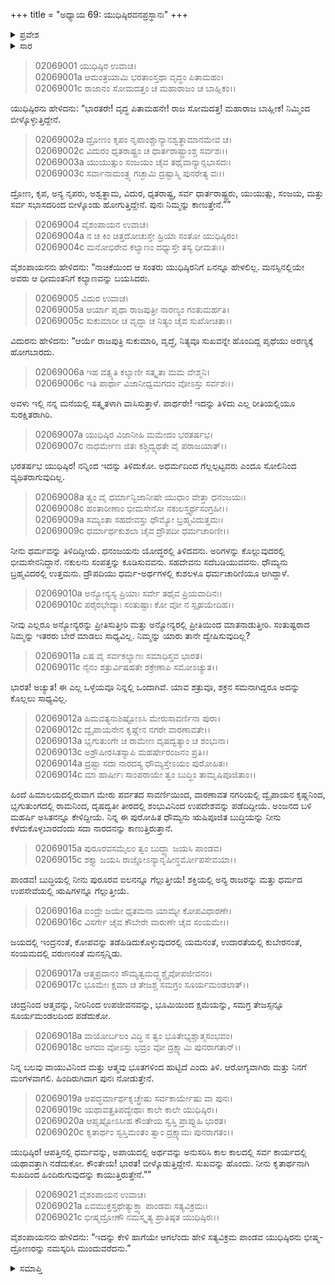 +++
title = "ಅಧ್ಯಾಯ 69: ಯುಧಿಷ್ಠಿರವನಪ್ರಸ್ಥಾನಃ"
+++

<details><summary>ಪ್ರವೇಶ</summary>


।।   ಓಂ ಓಂ ನಮೋ ನಾರಾಯಣಾಯ।।   ಶ್ರೀ ವೇದವ್ಯಾಸಾಯ ನಮಃ ।।

ಶ್ರೀ ಕೃಷ್ಣದ್ವೈಪಾಯನ ವೇದವ್ಯಾಸ ವಿರಚಿತ  

**ಶ್ರೀ ಮಹಾಭಾರತ**

**ಸಭಾ ಪರ್ವ**

**ಅನುದ್ಯೂತ ಪರ್ವ**

**ಅಧ್ಯಾಯ 69**

</details>


<details><summary>ಸಾರ</summary>

ಯುಧಿಷ್ಠಿರನು ಸಭೆಯಲ್ಲಿದ್ದ ಎಲ್ಲರಿಂದ ಬೀಳ್ಕೊಳ್ಳುವುದು (1-4). ವಿದುರನು ಯುಧಿಷ್ಠಿರನಿಗೆ ಮಂಗಳವನ್ನು ಕೋರಿ, ಉಪದೇಶಗಳೊಂದಿಗೆ ಬೀಳ್ಕೊಡುವುದು (5-20), ಯುಧಿಷ್ಠಿರನು ಮುಂದುವರೆಯುವುದು (21).

</details>


> 02069001 ಯುಧಿಷ್ಠಿರ ಉವಾಚ।  
02069001a ಆಮಂತ್ರಯಾಮಿ ಭರತಾಂಸ್ತಥಾ ವೃದ್ಧಂ ಪಿತಾಮಹಂ।   
02069001c ರಾಜಾನಂ ಸೋಮದತ್ತಂ ಚ ಮಹಾರಾಜಂ ಚ ಬಾಹ್ಲಿಕಂ।।

ಯುಧಿಷ್ಠಿರನು ಹೇಳಿದನು: “ಭಾರತರೇ! ವೃದ್ಧ ಪಿತಾಮಹನೇ! ರಾಜ ಸೋಮದತ್ತ! ಮಹಾರಾಜ ಬಾಹ್ಲೀಕ! ನಿಮ್ಮಿಂದ ಬೀಳ್ಕೊಳ್ಳುತ್ತಿದ್ದೇನೆ.

> 02069002a ದ್ರೋಣಂ ಕೃಪಂ ನೃಪಾಂಶ್ಚಾನ್ಯಾನಶ್ವತ್ಥಾಮಾನಮೇವ ಚ।  
02069002c ವಿದುರಂ ಧೃತರಾಷ್ಟ್ರಂ ಚ ಧಾರ್ತರಾಷ್ಟ್ರಾಂಶ್ಚ ಸರ್ವಶಃ।।  
02069003a ಯುಯುತ್ಸುಂ ಸಂಜಯಂ ಚೈವ ತಥೈವಾನ್ಯಾನ್ಸಭಾಸದಃ।  
02069003c ಸರ್ವಾನಾಮಂತ್ರ್ಯ ಗಚ್ಛಾಮಿ ದ್ರಷ್ಟಾಸ್ಮಿ ಪುನರೇತ್ಯ ವಃ।।

ದ್ರೋಣ, ಕೃಪ, ಅನ್ಯ ನೃಪರು, ಅಶ್ವತ್ಥಾಮ, ವಿದುರ, ಧೃತರಾಷ್ಟ್ರ, ಸರ್ವ ಧಾರ್ತರಾಷ್ಟ್ರರು, ಯುಯುತ್ಸು, ಸಂಜಯ, ಮತ್ತು ಸರ್ವ ಸಭಾಸದರಿಂದ ಬೀಳ್ಕೊಂಡು ಹೋಗುತ್ತಿದ್ದೇನೆ. ಪುನಃ ನಿಮ್ಮನ್ನು ಕಾಣುತ್ತೇನೆ.””

> 02069004 ವೈಶಂಪಾಯನ ಉವಾಚ।  
02069004a ನ ಚ ಕಿಂ ಚಿತ್ತದೋಚುಸ್ತೇ ಹ್ರಿಯಾ ಸಂತೋ ಯುಧಿಷ್ಠಿರಂ।  
02069004c ಮನೋಭಿರೇವ ಕಲ್ಯಾಣಂ ದಧ್ಯುಸ್ತೇ ತಸ್ಯ ಧೀಮತಃ।।

ವೈಶಂಪಾಯನನು ಹೇಳಿದನು: “ನಾಚಿಕೆಯಿಂದ ಆ ಸಂತರು ಯುಧಿಷ್ಠಿರನಿಗೆ ಏನನ್ನೂ ಹೇಳಲಿಲ್ಲ. ಮನಸ್ಸಿನಲ್ಲಿಯೇ ಅವರು ಆ ಧೀಮಂತನಿಗೆ ಕಲ್ಯಾಣವನ್ನು ಬಯಸಿದರು.

> 02069005 ವಿದುರ ಉವಾಚ।  
02069005a ಆರ್ಯಾ ಪೃಥಾ ರಾಜಪುತ್ರೀ ನಾರಣ್ಯಂ ಗಂತುಮರ್ಹತಿ।  
02069005c ಸುಕುಮಾರೀ ಚ ವೃದ್ಧಾ ಚ ನಿತ್ಯಂ ಚೈವ ಸುಖೋಚಿತಾ।।

ವಿದುರನು ಹೇಳಿದನು: “ಆರ್ಯೆ ರಾಜಪುತ್ರಿ ಸುಕುಮಾರಿ, ವೃದ್ಧೆ, ನಿತ್ಯವೂ ಸುಖವನ್ನೇ ಹೊಂದಿದ್ದ ಪೃಥೆಯು ಅರಣ್ಯಕ್ಕೆ ಹೋಗಬಾರದು.

> 02069006a ಇಹ ವತ್ಸ್ಯತಿ ಕಲ್ಯಾಣೀ ಸತ್ಕೃತಾ ಮಮ ವೇಶ್ಮನಿ।  
02069006c ಇತಿ ಪಾರ್ಥಾ ವಿಜಾನೀಧ್ವಮಗದಂ ವೋಽಸ್ತು ಸರ್ವಶಃ।।

ಅವಳು ಇಲ್ಲಿ ನನ್ನ ಮನೆಯಲ್ಲಿ ಸತ್ಕೃತಳಾಗಿ ವಾಸಿಸುತ್ತಾಳೆ. ಪಾರ್ಥರೇ! ಇದನ್ನು ತಿಳಿದು ಎಲ್ಲ ರೀತಿಯಲ್ಲಿಯೂ ಸುರಕ್ಷಿತರಾಗಿರಿ.

> 02069007a ಯುಧಿಷ್ಠಿರ ವಿಜಾನೀಹಿ ಮಮೇದಂ ಭರತರ್ಷಭ।  
02069007c ನಾಧರ್ಮೇಣ ಜಿತಃ ಕಶ್ಚಿದ್ವ್ಯಥತೇ ವೈ ಪರಾಜಯಾತ್।।

ಭರತರ್ಷಭ ಯುಧಿಷ್ಠಿರ! ನನ್ನಿಂದ ಇದನ್ನು ತಿಳಿದುಕೋ. ಅಧರ್ಮದಿಂದ ಗೆಲ್ಲಲ್ಪಟ್ಟವರು ಎಂದೂ ಸೋಲಿನಿಂದ ವ್ಯಥಿತರಾಗುವುದಿಲ್ಲ.

> 02069008a ತ್ವಂ ವೈ ಧರ್ಮಾನ್ವಿಜಾನೀಷೇ ಯುಧಾಂ ವೇತ್ತಾ ಧನಂಜಯಃ।  
02069008c ಹಂತಾರೀಣಾಂ ಭೀಮಸೇನೋ ನಕುಲಸ್ತ್ವರ್ಥಸಂಗ್ರಹೀ।।   
02069009a ಸಮ್ಯಂತಾ ಸಹದೇವಸ್ತು ಧೌಮ್ಯೋ ಬ್ರಹ್ಮವಿದುತ್ತಮಃ।  
02069009c ಧರ್ಮಾರ್ಥಕುಶಲಾ ಚೈವ ದ್ರೌಪದೀ ಧರ್ಮಚಾರಿಣೀ।।

ನೀನು ಧರ್ಮವನ್ನು ತಿಳಿದಿದ್ದೀಯೆ. ಧನಂಜಯನು ಯೋದ್ಧರಲ್ಲಿ ತಿಳಿದವನು. ಅರಿಗಳನ್ನು ಕೊಲ್ಲುವುದರಲ್ಲಿ ಭೀಮಸೇನನಿದ್ದಾನೆ. ನಕುಲನು ಸಂಪತ್ತನ್ನು ಕೂಡಿಸುವವನು. ಸಹದೇವನು ಸದೆಬಡಿಯುವವನು. ಧೌಮ್ಯನು ಬ್ರಹ್ಮವಿದರಲ್ಲಿ ಉತ್ತಮನು. ದ್ರೌಪದಿಯು ಧರ್ಮ-ಅರ್ಥಗಳಲ್ಲಿ ಕುಶಲಳೂ ಧರ್ಮಚಾರಿಣಿಯೂ ಆಗಿದ್ದಾಳೆ.

> 02069010a ಅನ್ಯೋನ್ಯಸ್ಯ ಪ್ರಿಯಾಃ ಸರ್ವೇ ತಥೈವ ಪ್ರಿಯವಾದಿನಃ।   
02069010c ಪರೈರಭೇದ್ಯಾಃ ಸಂತುಷ್ಟಾಃ ಕೋ ವೋ ನ ಸ್ಪೃಹಯೇದಿಹ।।

ನೀವು ಎಲ್ಲರೂ ಅನ್ಯೋನ್ಯರನ್ನು ಪ್ರೀತಿಸುತ್ತೀರಿ ಮತ್ತು ಅನ್ಯೋನ್ಯರಲ್ಲಿ ಪ್ರೀತಿಯಿಂದ ಮಾತನಾಡುತ್ತೀರಿ. ಸಂತುಷ್ಟರಾದ ನಿಮ್ಮನ್ನು ಇತರರು ಬೇರೆ ಮಾಡಲು ಸಾಧ್ಯವಿಲ್ಲ. ನಿಮ್ಮನ್ನು ಯಾರು ತಾನೇ ದ್ವೇಷಿಸುವುದಿಲ್ಲ?

> 02069011a ಏಷ ವೈ ಸರ್ವಕಲ್ಯಾಣಃ ಸಮಾಧಿಸ್ತವ ಭಾರತ।  
02069011c ನೈನಂ ಶತ್ರುರ್ವಿಷಹತೇ ಶಕ್ರೇಣಾಪಿ ಸಮೋಽಚ್ಯುತ।।

ಭಾರತ! ಅಚ್ಯುತ! ಈ ಎಲ್ಲ ಒಳ್ಳೆಯವೂ ನಿನ್ನಲ್ಲಿ ಒಂದಾಗಿವೆ. ಯಾವ ಶತ್ರುವೂ, ಶಕ್ರನ ಸಮನಾಗಿದ್ದರೂ ಅದನ್ನು ಕೊಲ್ಲಲು ಸಾಧ್ಯವಿಲ್ಲ.

> 02069012a ಹಿಮವತ್ಯನುಶಿಷ್ಟೋಽಸಿ ಮೇರುಸಾವರ್ಣಿನಾ ಪುರಾ।  
02069012c ದ್ವೈಪಾಯನೇನ ಕೃಷ್ಣೇನ ನಗರೇ ವಾರಣಾವತೇ।।  
02069013a ಭೃಗುತುಂಗೇ ಚ ರಾಮೇಣ ದೃಷದ್ವತ್ಯಾಂ ಚ ಶಂಭುನಾ।   
02069013c ಅಶ್ರೌಷೀರಸಿತಸ್ಯಾಪಿ ಮಹರ್ಷೇರಂಜನಂ ಪ್ರತಿ।।  
02069014a ದ್ರಷ್ಟಾ ಸದಾ ನಾರದಸ್ಯ ಧೌಮ್ಯಸ್ತೇಽಯಂ ಪುರೋಹಿತಃ।  
02069014c ಮಾ ಹಾರ್ಷೀಃ ಸಾಂಪರಾಯೇ ತ್ವಂ ಬುದ್ಧಿಂ ತಾಮೃಷಿಪೂಜಿತಾಂ।।

ಹಿಂದೆ ಹಿಮಾಲಯದಲ್ಲಿರುವಾಗ ಮೇರು ಪರ್ವತದ ಸಾವರ್ಣಿಯಿಂದ, ವಾರಣಾವತ ನಗರಿಯಲ್ಲಿ ದ್ವೈಪಾಯನ ಕೃಷ್ಣನಿಂದ, ಭೃಗುತುಂಗದಲ್ಲಿ ರಾಮನಿಂದ, ದೃಷದ್ವತೀ ತೀರದಲ್ಲಿ ಶಂಭುವಿನಿಂದ ಉಪದೇಶವನ್ನು ಪಡೆದಿದ್ದೀಯೆ. ಅಂಜನದ ಬಳಿ ಮಹರ್ಷಿ ಅಸಿತನನ್ನೂ ಕೇಳಿದ್ದೀಯೆ. ನಿನ್ನ ಈ ಪುರೋಹಿತ ಧೌಮ್ಯನು ಋಷಿಪೂಜಿತ ಬುದ್ಧಿಯನ್ನು ನೀನು ಕಳೆದುಕೊಳ್ಳಬಾರದೆಂದು ಸದಾ ನಾರದನನ್ನು ಕಾಣುತ್ತಿರುತ್ತಾನೆ.

> 02069015a ಪುರೂರವಸಮೈಲಂ ತ್ವಂ ಬುದ್ಧ್ಯಾ ಜಯಸಿ ಪಾಂಡವ।  
02069015c ಶಕ್ತ್ಯಾ ಜಯಸಿ ರಾಜ್ಞೋಽನ್ಯಾನೃಷೀನ್ಧರ್ಮೋಪಸೇವಯಾ।।

ಪಾಂಡವ! ಬುದ್ಧಿಯಲ್ಲಿ ನೀನು ಪುರೂರವ ಐಲನನ್ನೂ ಗೆಲ್ಲುತ್ತೀಯೆ! ಶಕ್ತಿಯಲ್ಲಿ ಅನ್ಯ ರಾಜರನ್ನು ಮತ್ತು ಧರ್ಮದ ಉಪಸೇವೆಯಲ್ಲಿ ಋಷಿಗಳನ್ನೂ ಗೆಲ್ಲುತ್ತೀಯೆ.

> 02069016a ಐಂದ್ರೇ ಜಯೇ ಧೃತಮನಾ ಯಾಮ್ಯೇ ಕೋಪವಿಧಾರಣೇ।   
02069016c ವಿಸರ್ಗೇ ಚೈವ ಕೌಬೇರೇ ವಾರುಣೇ ಚೈವ ಸಂಯಮೇ।।

ಜಯದಲ್ಲಿ ಇಂದ್ರನಂತೆ, ಕೋಪವನ್ನು ತಡೆಹಿಡಿದುಕೊಳ್ಳುವುದರಲ್ಲಿ ಯಮನಂತೆ, ಉದಾರತೆಯಲ್ಲಿ ಕುಬೇರನಂತೆ, ಸಂಯಮದಲ್ಲಿ ವರುಣನಂತೆ ಮನಸ್ಸನ್ನಿಡು.

> 02069017a ಆತ್ಮಪ್ರದಾನಂ ಸೌಮ್ಯತ್ವಮದ್ಭ್ಯಶ್ಚೈವೋಪಜೀವನಂ।  
02069017c ಭೂಮೇಃ ಕ್ಷಮಾ ಚ ತೇಜಶ್ಚ ಸಮಗ್ರಂ ಸೂರ್ಯಮಂಡಲಾತ್।।

ಚಂದ್ರನಿಂದ ಆತ್ಮವನ್ನು, ನೀರಿನಿಂದ ಉಪಜೀವನವನ್ನು, ಭೂಮಿಯಿಂದ ಕ್ಷಮೆಯನ್ನು, ಸಮಗ್ರ ತೇಜಸ್ಸನ್ನೂ ಸೂರ್ಯಮಂಡಲದಿಂದ ಪಡೆದುಕೋ.

> 02069018a ವಾಯೋರ್ಬಲಂ ವಿದ್ಧಿ ಸ ತ್ವಂ ಭೂತೇಭ್ಯಶ್ಚಾತ್ಮಸಂಭವಂ।  
02069018c ಅಗದಂ ವೋಽಸ್ತು ಭದ್ರಂ ವೋ ದ್ರಕ್ಷ್ಯಾಮಿ ಪುನರಾಗತಾನ್।।

ನಿನ್ನ ಬಲವು ವಾಯುವಿನಿಂದ ಮತ್ತು ಆತ್ಮವು ಭೂತಗಳಿಂದ ಹುಟ್ಟಿದೆ ಎಂದು ತಿಳಿ. ಆರೋಗ್ಯವಾಗಿರು ಮತ್ತು ನಿನಗೆ ಮಂಗಳವಾಗಲಿ. ಹಿಂದಿರುಗಿದಾಗ ಪುನಃ ನೋಡುತ್ತೇನೆ.

> 02069019a ಆಪದ್ಧರ್ಮಾರ್ಥಕೃಚ್ಛ್ರೇಷು ಸರ್ವಕಾರ್ಯೇಷು ವಾ ಪುನಃ।  
02069019c ಯಥಾವತ್ಪ್ರತಿಪದ್ಯೇಥಾಃ ಕಾಲೇ ಕಾಲೇ ಯುಧಿಷ್ಠಿರ।।   
02069020a ಆಪೃಷ್ಟೋಽಸೀಹ ಕೌಂತೇಯ ಸ್ವಸ್ತಿ ಪ್ರಾಪ್ನುಹಿ ಭಾರತ।  
02069020c ಕೃತಾರ್ಥಂ ಸ್ವಸ್ತಿಮಂತಂ ತ್ವಾಂ ದ್ರಕ್ಷ್ಯಾಮಃ ಪುನರಾಗತಂ।।

ಯುಧಿಷ್ಠಿರ! ಆಪತ್ತಿನಲ್ಲಿ ಧರ್ಮವನ್ನು, ಅಪಾಯದಲ್ಲಿ ಅರ್ಥವನ್ನು ಅನುಸರಿಸಿ ಕಾಲ ಕಾಲದಲ್ಲಿ ಸರ್ವ ಕಾರ್ಯದಲ್ಲಿ ಯಥಾವತ್ತಾಗಿ ನಡೆದುಕೋ. ಕೌಂತೇಯ! ಭಾರತ! ಬೀಳ್ಕೊಡುತ್ತಿದ್ದೇನೆ. ಸುಖವನ್ನು ಹೊಂದು. ನೀನು ಕೃತಾರ್ಥನಾಗಿ ಸುಖದಿಂದ ಹಿಂದಿರುಗುವುದನ್ನು ಕಾಯುತ್ತಿರುತ್ತೇನೆ.””

> 02069021 ವೈಶಂಪಾಯನ ಉವಾಚ।  
02069021a ಏವಮುಕ್ತಸ್ತಥೇತ್ಯುಕ್ತ್ವಾ ಪಾಂಡವಃ ಸತ್ಯವಿಕ್ರಮಃ।  
02069021c ಭೀಷ್ಮದ್ರೋಣೌ ನಮಸ್ಕೃತ್ಯ ಪ್ರಾತಿಷ್ಠತ ಯುಧಿಷ್ಠಿರಃ।।

ವೈಶಂಪಾಯನನು ಹೇಳಿದನು: “ಇದನ್ನು ಕೇಳಿ ಹಾಗೆಯೇ ಆಗಲೆಂದು ಹೇಳಿ ಸತ್ಯವಿಕ್ರಮ ಪಾಂಡವ ಯುಧಿಷ್ಠಿರನು ಭೀಷ್ಮ-ದ್ರೋಣರನ್ನು ನಮಸ್ಕರಿಸಿ ಮುಂದುವರೆದನು.”




<details><summary>ಸಮಾಪ್ತಿ</summary>


ಇತಿ ಶ್ರೀ ಮಹಾಭಾರತೇ ಸಭಾಪರ್ವಣಿ ಅನುದ್ಯೂತಪರ್ವಣಿ ಯುಧಿಷ್ಠಿರವನಪ್ರಸ್ಥಾನೇ ಏಕೋನಸಪ್ತತಿತಮೋಽಧ್ಯಾಯಃ।।  
ಇದು ಶ್ರೀ ಮಹಾಭಾರತದಲ್ಲಿ ಸಭಾಪರ್ವದಲ್ಲಿ ಅನುದ್ಯೂತಪರ್ವದಲ್ಲಿ ಯುಧಿಷ್ಠಿರವನಪ್ರಸ್ಥಾನ ಎನ್ನುವ ಅರವತ್ತೊಂಭತ್ತನೆಯ ಅಧ್ಯಾಯವು.


</details>
